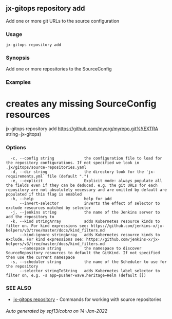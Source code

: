 ## jx-gitops repository add

Add one or more git URLs to the source configuration

### Usage

```
jx-gitops repository add
```

### Synopsis

Add one or more repositories to the SourceConfig

### Examples

  # creates any missing SourceConfig resources
  jx-gitops repository add https://github.com/myorg/myrepo.git%!(EXTRA string=jx-gitops)

### Options

```
  -c, --config string             the configuration file to load for the repository configurations. If not specified we look in .jx/gitops/source-repositories.yaml
  -d, --dir string                the directory look for the 'jx-requirements.yml` file (default ".")
  -e, --explicit                  Explicit mode: always populate all the fields even if they can be deduced. e.g. the git URLs for each repository are not absolutely necessary and are omitted by default are populated if this flag is enabled
  -h, --help                      help for add
      --invert-selector           inverts the effect of selector to exclude resources matched by selector
  -j, --jenkins string            the name of the Jenkins server to add the repository to
  -k, --kind stringArray          adds Kubernetes resource kinds to filter on. For kind expressions see: https://github.com/jenkins-x/jx-helpers/v3/tree/master/docs/kind_filters.md
      --kind-ignore stringArray   adds Kubernetes resource kinds to exclude. For kind expressions see: https://github.com/jenkins-x/jx-helpers/v3/tree/master/docs/kind_filters.md
      --namespace string          the namespace to discover SourceRepository resources to default the GitKind. If not specified then use the current namespace
  -s, --scheduler string          the name of the Scheduler to use for the repository
      --selector stringToString   adds Kubernetes label selector to filter on, e.g. -s app=pusher-wave,heritage=Helm (default [])
```

### SEE ALSO

* [jx-gitops repository](jx-gitops_repository.md)	 - Commands for working with source repositories

###### Auto generated by spf13/cobra on 14-Jan-2022
